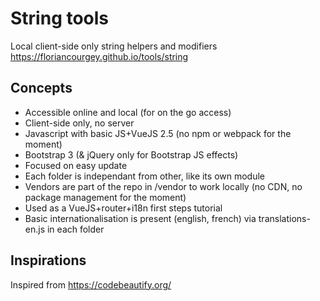 # String tools
Local client-side only string helpers and modifiers
https://floriancourgey.github.io/tools/string

## Concepts
- Accessible online and local (for on the go access)
- Client-side only, no server
- Javascript with basic JS+VueJS 2.5 (no npm or webpack for the moment)
- Bootstrap 3 (& jQuery only for Bootstrap JS effects)
- Focused on easy update
- Each folder is independant from other, like its own module
- Vendors are part of the repo in /vendor to work locally (no CDN, no package management for the moment)
- Used as a VueJS+router+i18n first steps tutorial
- Basic internationalisation is present (english, french) via translations-en.js in each folder

## Inspirations
Inspired from https://codebeautify.org/
